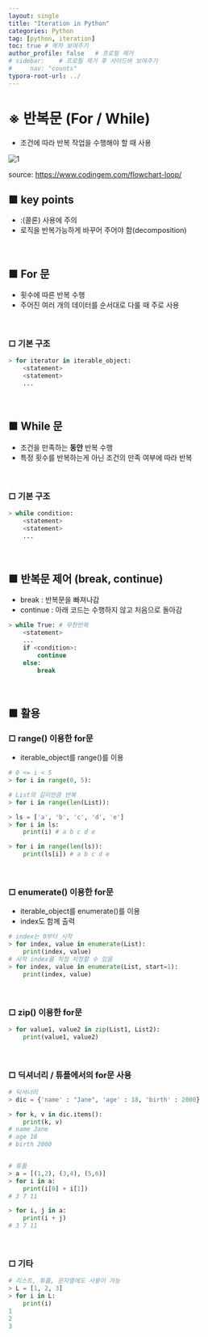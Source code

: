 ```yaml
---
layout: single
title: "Iteration in Python"
categories: Python
tag: [python, iteration]
toc: true # 목차 보여주기
author_profile: false   # 프로필 제거
# sidebar:    # 프로필 제거 후 사이드바 보여주기
#     nav: "counts"
typora-root-url: ../
---
```


# ※ 반복문 (For / While)
- 조건에 따라 반복 작업을 수행해야 할 때 사용

![1]({{site.url}}/images/python/2024-05-12-python-iteration/1.jpeg)

source: <https://www.codingem.com/flowchart-loop/>

## ■ key points
- :(콜론) 사용에 주의
- 로직을 반복가능하게 바꾸어 주어야 함(decomposition)

<br>

## ■ For 문
- 횟수에 따른 반복 수행
- 주어진 여러 개의 데이터를 순서대로 다룰 때 주로 사용

<br>

### □ 기본 구조
```py
> for iterator in iterable_object:
    <statement>
    <statement>
    ...
```

<br>

## ■ While 문
- 조건을 만족하는 **동안** 반복 수행
- 특정 횟수를 반복하는게 아닌 조건의 만족 여부에 따라 반복

<br>

### □ 기본 구조

```py
> while condition:
    <statement>
    <statement>
    ...
```

<br>

## ■ 반복문 제어 (break, continue)
- break : 반복문을 빠져나감
- continue : 아래 코드는 수행하지 않고 처음으로 돌아감

```py
> while True: # 무한반복
    <statement>
    ...
    if <condition>:
        continue
    else:
        break
```

<br>

## ■ 활용

### □ range() 이용한 for문
- iterable_object를 range()를 이용

```py
# 0 <= i < 5
> for i in range(0, 5):

# List의 길이만큼 반복
> for i in range(len(List)):
```

```py
> ls = ['a', 'b', 'c', 'd', 'e']
> for i in ls:
    print(i) # a b c d e

> for i in range(len(ls)):
    print(ls[i]) # a b c d e

```

<br>

### □ enumerate() 이용한 for문
- iterable_object를 enumerate()를 이용
- index도 함께 출력

```py
# index는 0부터 시작
> for index, value in enumerate(List):
    print(index, value)
# 시작 index를 직접 지정할 수 있음
> for index, value in enumerate(List, start=1):
    print(index, value)
```

<br>

### □ zip() 이용한 for문

```py
> for value1, value2 in zip(List1, List2):
    print(value1, value2)
```

<br>

### □ 딕셔너리 / 튜플에서의 for문 사용

```py
# 딕셔너리
> dic = {'name' : "Jane", 'age' : 18, 'birth' : 2000}

> for k, v in dic.items():
    print(k, v)
# name Jane
# age 18
# birth 2000


# 튜플
> a = [(1,2), (3,4), (5,6)]
> for i in a:
    print(i[0] + i[1])
# 3 7 11

> for i, j in a:
    print(i + j)
# 3 7 11
```

<br>

### □ 기타

```py
# 리스트, 튜플, 문자열에도 사용이 가능
> L = [1, 2, 3]
> for i in L:
    print(i)
1
2
3
```

